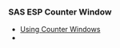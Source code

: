 ### SAS ESP Counter Window
- [Using Counter Windows](https://go.documentation.sas.com/?cdcId=espcdc&cdcVersion=6.2&docsetId=espcreatewindows&docsetTarget=p0up4i934dz7den17rvkshqbrnvn.htm&locale=en)
- 
